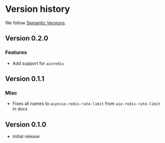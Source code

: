 # Version history

We follow [Semantic Versions](https://semver.org/).


## Version 0.2.0

### Features

- Add support for `aioredis`


## Version 0.1.1

### Misc

- Fixes all names to `asyncio-redis-rate-limit` 
  from `aio-redis-rate-limit` in docs


## Version 0.1.0

- Initial release
